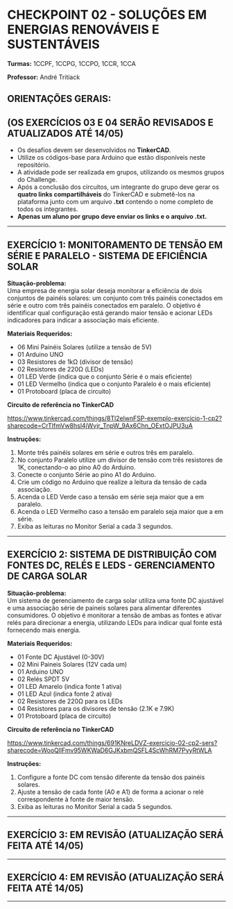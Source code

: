 
# CHECKPOINT 02 - SOLUÇÕES EM ENERGIAS RENOVÁVEIS E SUSTENTÁVEIS

**Turmas:** 1CCPF, 1CCPG, 1CCPO, 1CCR, 1CCA

**Professor:** André Tritiack

## ORIENTAÇÕES GERAIS:
## (OS EXERCÍCIOS 03 E 04 SERÃO REVISADOS E ATUALIZADOS ATÉ 14/05) ##

- Os desafios devem ser desenvolvidos no **TinkerCAD**.
- Utilize os códigos-base para Arduino que estão disponíveis neste repositório.
- A atividade pode ser realizada em grupos, utilizando os mesmos grupos do Challenge.
- Após a conclusão dos circuitos, um integrante do grupo deve gerar os **quatro links compartilháveis** do TinkerCAD e submetê-los na plataforma junto com um arquivo **.txt** contendo o nome completo de todos os integrantes.
- **Apenas um aluno por grupo deve enviar os links e o arquivo .txt.**
---

## EXERCÍCIO 1: MONITORAMENTO DE TENSÃO EM SÉRIE E PARALELO - SISTEMA DE EFICIÊNCIA SOLAR

**Situação-problema:**  
Uma empresa de energia solar deseja monitorar a eficiência de dois conjuntos de painéis solares: um conjunto com três painéis conectados em série e outro com três painéis conectados em paralelo. O objetivo é identificar qual configuração está gerando maior tensão e acionar LEDs indicadores para indicar a associação mais eficiente.  

**Materiais Requeridos:**
- 06 Mini Painéis Solares (utilize a tensão de 5V)
- 01 Arduino UNO
- 03 Resistores de 1kΩ (divisor de tensão)
- 02 Resistores de 220Ω (LEDs)
- 01 LED Verde (indica que o conjunto Série é o mais eficiente)
- 01 LED Vermelho (indica que o conjunto Paralelo é o mais eficiente)
- 01 Protoboard (placa de circuito)

**Circuito de referência no TinkerCAD**

https://www.tinkercad.com/things/8Tl2elwnFSP-exemplo-exercicio-1-cp2?sharecode=CrTlfmVw8hsl4jWvjr_TnpW_9Ax6Chn_OExtOJPU3uA

**Instruções:**

1. Monte três painéis solares em série e outros três em paralelo.
2. No conjunto Paralelo utilize um divisor de tensão com três resistores de 1K, conectando-o ao pino A0 do Arduino.
3. Conecte o conjunto Série ao pino A1 do Arduino.
4. Crie um código no Arduino que realize a leitura da tensão de cada associação.
5. Acenda o LED Verde caso a tensão em série seja maior que a em paralelo.
6. Acenda o LED Vermelho caso a tensão em paralelo seja maior que a em série.
7. Exiba as leituras no Monitor Serial a cada 3 segundos.
   
---

## EXERCÍCIO 2: SISTEMA DE DISTRIBUIÇÃO COM FONTES DC, RELÉS E LEDS - GERENCIAMENTO DE CARGA SOLAR

**Situação-problema:**  
Um sistema de gerenciamento de carga solar utiliza uma fonte DC ajustável e uma associação série de paineis solares para alimentar diferentes consumidores. O objetivo é monitorar a tensão de ambas as fontes e ativar relés para direcionar a energia, utilizando LEDs para indicar qual fonte está fornecendo mais energia.  

**Materiais Requeridos:**
- 01 Fonte DC Ajustável (0-30V)
- 02 Mini Paineis Solares (12V cada um)
- 01 Arduino UNO
- 02 Relés SPDT 5V
- 01 LED Amarelo (indica fonte 1 ativa)
- 01 LED Azul (indica fonte 2 ativa)
- 02 Resistores de 220Ω para os LEDs
- 04 Resistores para os divisores de tensão (2.1K e 7.9K)
- 01 Protoboard (placa de circuito)

**Circuito de referência no TinkerCAD**

https://www.tinkercad.com/things/691KNreLDVZ-exercicio-02-cp2-sers?sharecode=WooQllFmv95WKWaD6GJKxbmQSFL4ScWhRM7PyyRtWLA

**Instruções:**
1. Configure a fonte DC com tensão diferente da tensão dos painéis solares.
2. Ajuste a tensão de cada fonte (A0 e A1) de forma a acionar o relé correspondente à fonte de maior tensão.
3. Exiba as leituras no Monitor Serial a cada 5 segundos.

---

## EXERCÍCIO 3: EM REVISÃO (ATUALIZAÇÃO SERÁ FEITA ATÉ 14/05)
---

## EXERCÍCIO 4: EM REVISÃO (ATUALIZAÇÃO SERÁ FEITA ATÉ 14/05)
---

